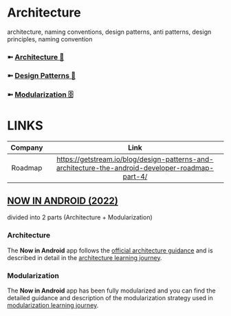 # Architecture
architecture, naming conventions, design patterns, anti patterns, design principles, naming convention

### ➼ [Architecture 🧱](Architecture)
### ➼ [Design Patterns 🎨](Design)
### ➼ [Modularization 🗄️](Modularization)

# LINKS

Company|Link
:-:|:-:
Roadmap|https://getstream.io/blog/design-patterns-and-architecture-the-android-developer-roadmap-part-4/

## [NOW IN ANDROID (2022)](https://github.com/android/nowinandroid)
divided into 2 parts (Architecture + Modularization)


### Architecture

The **Now in Android** app follows the
[official architecture guidance](https://developer.android.com/topic/architecture) 
and is described in detail in the
[architecture learning journey](https://github.com/android/nowinandroid/tree/main/docs/ArchitectureLearningJourney.md).

### Modularization

The **Now in Android** app has been fully modularized and you can find the detailed guidance and
description of the modularization strategy used in
[modularization learning journey](https://github.com/android/nowinandroid/tree/main/docs/ModularizationLearningJourney.md).
